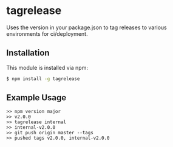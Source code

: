 # tagrelease
Uses the version in your package.json to tag releases to various environments for ci/deployment.

## Installation

This module is installed via npm:

``` bash
$ npm install -g tagrelease
```

## Example Usage

```
>> npm version major
>> v2.0.0
>> tagrelease internal
>> internal-v2.0.0
>> git push origin master --tags
>> pushed tags v2.0.0, internal-v2.0.0
```
